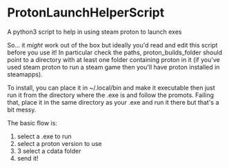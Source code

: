 # ProtonLaunchHelperScript
A python3 script to help in using steam proton to launch exes

So... it *might* work out of the box but ideally you'd read and edit this script before you use it!
In particular check the paths, proton_builds_folder should point to a directory with at least one folder containing proton in it (if you've used steam proton to run a steam game then you'll have proton installed in steamapps).

To install, you can place it in ~/.local/bin and make it executable then just run it from the directory where the .exe is and follow the promots.
Failing that, place it in the same directory as your .exe and run it there but that's a bit messy.

The basic flow is:
1) select a .exe to run
2) select a proton version to use
3) 3 select a cdata folder
4) send it!
